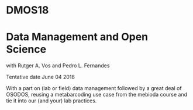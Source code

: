 # DMOS18
# Data Management and Open Science

with Rutger A. Vos and Pedro L. Fernandes

Tentative date June 04 2018

With a part on (lab or field) data management followed by a great deal of OSODOS, reusing 
a metabarcoding use case from the mebioda course and tie it into our (and your) lab practices.
